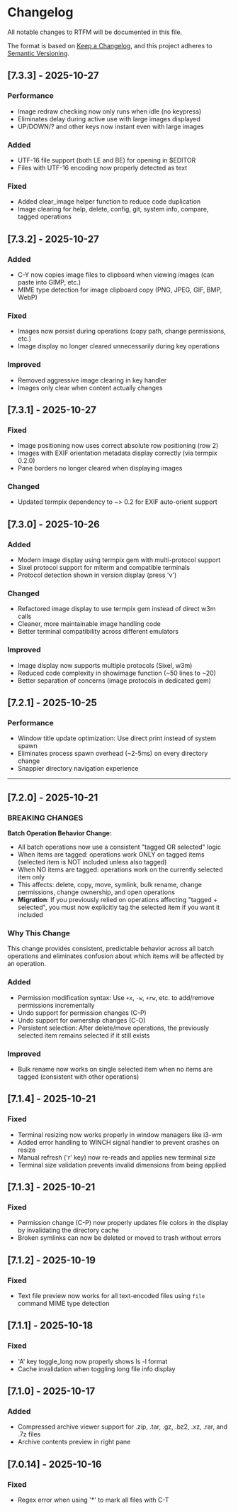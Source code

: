 # Changelog

All notable changes to RTFM will be documented in this file.

The format is based on [Keep a Changelog](https://keepachangelog.com/en/1.0.0/),
and this project adheres to [Semantic Versioning](https://semver.org/spec/v2.0.0.html).

## [7.3.3] - 2025-10-27

### Performance
- Image redraw checking now only runs when idle (no keypress)
- Eliminates delay during active use with large images displayed
- UP/DOWN/? and other keys now instant even with large images

### Added
- UTF-16 file support (both LE and BE) for opening in $EDITOR
- Files with UTF-16 encoding now properly detected as text

### Fixed
- Added clear_image helper function to reduce code duplication
- Image clearing for help, delete, config, git, system info, compare, tagged operations

## [7.3.2] - 2025-10-27

### Added
- C-Y now copies image files to clipboard when viewing images (can paste into GIMP, etc.)
- MIME type detection for image clipboard copy (PNG, JPEG, GIF, BMP, WebP)

### Fixed
- Images now persist during operations (copy path, change permissions, etc.)
- Image display no longer cleared unnecessarily during key operations

### Improved
- Removed aggressive image clearing in key handler
- Images only clear when content actually changes

## [7.3.1] - 2025-10-27

### Fixed
- Image positioning now uses correct absolute row positioning (row 2)
- Images with EXIF orientation metadata display correctly (via termpix 0.2.0)
- Pane borders no longer cleared when displaying images

### Changed
- Updated termpix dependency to ~> 0.2 for EXIF auto-orient support

## [7.3.0] - 2025-10-26

### Added
- Modern image display using termpix gem with multi-protocol support
- Sixel protocol support for mlterm and compatible terminals
- Protocol detection shown in version display (press 'v')

### Changed
- Refactored image display to use termpix gem instead of direct w3m calls
- Cleaner, more maintainable image handling code
- Better terminal compatibility across different emulators

### Improved
- Image display now supports multiple protocols (Sixel, w3m)
- Reduced code complexity in showimage function (~50 lines to ~20)
- Better separation of concerns (image protocols in dedicated gem)

## [7.2.1] - 2025-10-25

### Performance
- Window title update optimization: Use direct print instead of system spawn
- Eliminates process spawn overhead (~2-5ms) on every directory change
- Snappier directory navigation experience

---

## [7.2.0] - 2025-10-21

### BREAKING CHANGES
**Batch Operation Behavior Change:**
- All batch operations now use a consistent "tagged OR selected" logic
- When items are tagged: operations work ONLY on tagged items (selected item is NOT included unless also tagged)
- When NO items are tagged: operations work on the currently selected item only
- This affects: delete, copy, move, symlink, bulk rename, change permissions, change ownership, and open operations
- **Migration**: If you previously relied on operations affecting "tagged + selected", you must now explicitly tag the selected item if you want it included

### Why This Change
This change provides consistent, predictable behavior across all batch operations and eliminates confusion about which items will be affected by an operation.

### Added
- Permission modification syntax: Use `+x`, `-w`, `+rw`, etc. to add/remove permissions incrementally
- Undo support for permission changes (C-P)
- Undo support for ownership changes (C-O)
- Persistent selection: After delete/move operations, the previously selected item remains selected if it still exists

### Improved
- Bulk rename now works on single selected item when no items are tagged (consistent with other operations)

## [7.1.4] - 2025-10-21

### Fixed
- Terminal resizing now works properly in window managers like i3-wm
- Added error handling to WINCH signal handler to prevent crashes on resize
- Manual refresh ('r' key) now re-reads and applies new terminal size
- Terminal size validation prevents invalid dimensions from being applied

## [7.1.3] - 2025-10-21

### Fixed
- Permission change (C-P) now properly updates file colors in the display by invalidating the directory cache
- Broken symlinks can now be deleted or moved to trash without errors

## [7.1.2] - 2025-10-19

### Fixed
- Text file preview now works for all text-encoded files using `file` command MIME type detection

## [7.1.1] - 2025-10-18

### Fixed
- 'A' key toggle_long now properly shows ls -l format
- Cache invalidation when toggling long file info display

## [7.1.0] - 2025-10-17

### Added
- Compressed archive viewer support for .zip, .tar, .gz, .bz2, .xz, .rar, and .7z files
- Archive contents preview in right pane

## [7.0.14] - 2025-10-16

### Fixed
- Regex error when using '*' to mark all files with C-T
